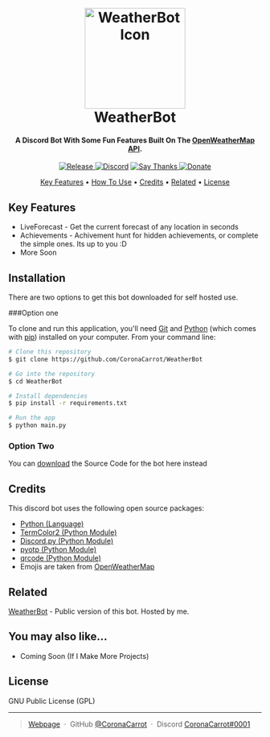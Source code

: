 
<h1 align="center">
  <br>
  <img src="https://openweathermap.org/img/wn/10d@4x.png" alt="WeatherBot Icon" width="200">
  <br>
  WeatherBot
  <br>
</h1>

<h4 align="center">A Discord Bot With Some Fun Features Built On The <a href="https://openweathermap.org/" target="_blank">OpenWeatherMap API</a>.</h4>

<p align="center">
  <a href="https://discord.gg/WvShyptJTX">
    <img src="https://img.shields.io/github/v/release/CoronaCarrot/WeatherBot?display_name=tag"
         alt="Release">
  </a>
  <a href="https://gitter.im/amitmerchant1990/electron-markdownify"><img src="https://img.shields.io/discord/894518393598799932" alt="Discord"></a>
  <a href="https://saythanks.io/to/CoronaCarrot">
      <img src="https://img.shields.io/badge/Say%20Thanks-!-1EAEDB.svg" alt="Say Thanks">
  </a>
  <a href="https://www.paypal.com/donate?hosted_button_id=BPNVVEXNAUAZQ">
    <img src="https://img.shields.io/badge/%24-donate-ff69b4" alt="Donate">
  </a>
</p>

<p align="center">
  <a href="#key-features">Key Features</a> •
  <a href="#Installation">How To Use</a> •
  <a href="#credits">Credits</a> •
  <a href="#related">Related</a> •
  <a href="#license">License</a>
</p>


## Key Features

* LiveForecast - Get the current forecast of any location in seconds
* Achievements - Achivement hunt for hidden achievements, or complete the simple ones. Its up to you :D
* More Soon

## Installation

There are two options to get this bot downloaded for self hosted use.

###Option one

To clone and run this application, you'll need [Git](https://git-scm.com) and [Python](https://www.python.org/downloads/) (which comes with [pip](https://pip.pypa.io/en/stable/)) installed on your computer. From your command line:

```bash
# Clone this repository
$ git clone https://github.com/CoronaCarrot/WeatherBot

# Go into the repository
$ cd WeatherBot

# Install dependencies
$ pip install -r requirements.txt

# Run the app
$ python main.py
```

### Option Two

You can [download](https://github.com/CoronaCarrot/WeatherBot/releases) the Source Code for the bot here instead

## Credits

This discord bot uses the following open source packages:

- [Python (Language)](https://www.python.org/)
- [TermColor2 (Python Module)](https://github.com/v2e4lisp/termcolor2)
- [Discord.py (Python Module)](https://github.com/Rapptz/discord.py)
- [pyotp (Python Module)](https://github.com/pyauth/pyotp)
- [qrcode (Python Module)](https://github.com/lincolnloop/python-qrcode)
- Emojis are taken from [OpenWeatherMap](https://openweathermap.org/)

## Related

[WeatherBot](https://cutt.ly/WeatherBot) - Public version of this bot. Hosted by me.


## You may also like...

- Coming Soon (If I Make More Projects)

## License

GNU Public License (GPL)

---

> [Webpage](https://coronacarrot.github.io/WeatherBot/) &nbsp;&middot;&nbsp;
> GitHub [@CoronaCarrot](https://github.com/CoronaCarrot) &nbsp;&middot;&nbsp;
> Discord [CoronaCarrot#0001](https://twitter.com/amit_merchant)

